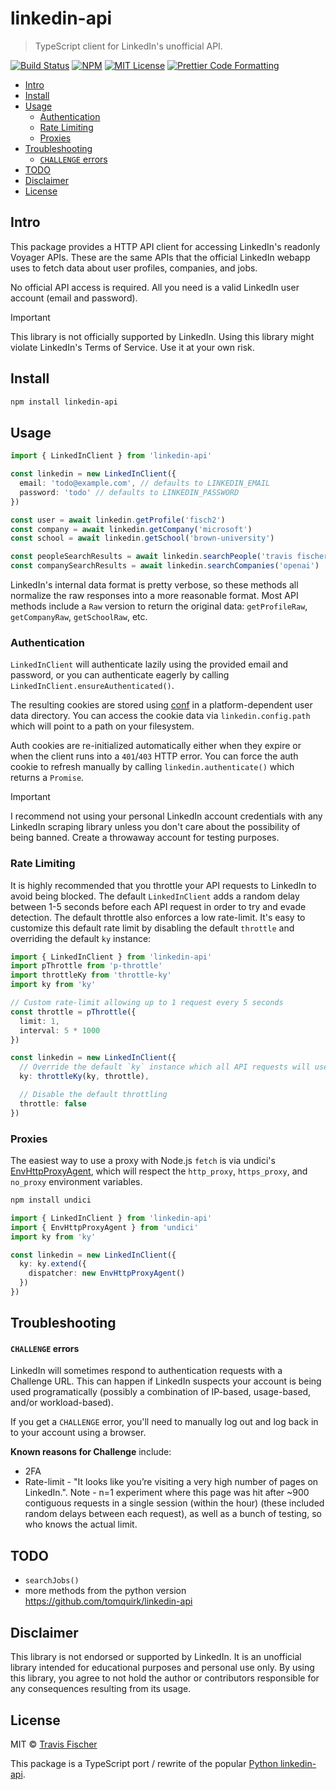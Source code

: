 # linkedin-api <!-- omit from toc -->

> TypeScript client for LinkedIn's unofficial API.

<p>
  <a href="https://github.com/transitive-bullshit/linkedin-api/actions/workflows/main.yml"><img alt="Build Status" src="https://github.com/transitive-bullshit/linkedin-api/actions/workflows/main.yml/badge.svg" /></a>
  <a href="https://www.npmjs.com/package/linkedin-api"><img alt="NPM" src="https://img.shields.io/npm/v/linkedin-api.svg" /></a>
  <a href="https://github.com/transitive-bullshit/linkedin-api/blob/main/license"><img alt="MIT License" src="https://img.shields.io/badge/license-MIT-blue" /></a>
  <a href="https://prettier.io"><img alt="Prettier Code Formatting" src="https://img.shields.io/badge/code_style-prettier-brightgreen.svg" /></a>
</p>

- [Intro](#intro)
- [Install](#install)
- [Usage](#usage)
  - [Authentication](#authentication)
  - [Rate Limiting](#rate-limiting)
  - [Proxies](#proxies)
- [Troubleshooting](#troubleshooting)
  - [`CHALLENGE` errors](#challenge-errors)
- [TODO](#todo)
- [Disclaimer](#disclaimer)
- [License](#license)

## Intro

This package provides a HTTP API client for accessing LinkedIn's readonly Voyager APIs. These are the same APIs that the official LinkedIn webapp uses to fetch data about user profiles, companies, and jobs.

No official API access is required. All you need is a valid LinkedIn user account (email and password).

> [!IMPORTANT]
> This library is not officially supported by LinkedIn. Using this library might violate LinkedIn's Terms of Service. Use it at your own risk.

## Install

```sh
npm install linkedin-api
```

## Usage

```ts
import { LinkedInClient } from 'linkedin-api'

const linkedin = new LinkedInClient({
  email: 'todo@example.com', // defaults to LINKEDIN_EMAIL
  password: 'todo' // defaults to LINKEDIN_PASSWORD
})

const user = await linkedin.getProfile('fisch2')
const company = await linkedin.getCompany('microsoft')
const school = await linkedin.getSchool('brown-university')

const peopleSearchResults = await linkedin.searchPeople('travis fischer')
const companySearchResults = await linkedin.searchCompanies('openai')
```

LinkedIn's internal data format is pretty verbose, so these methods all normalize the raw responses into a more reasonable format. Most API methods include a `Raw` version to return the original data: `getProfileRaw`, `getCompanyRaw`, `getSchoolRaw`, etc.

### Authentication

`LinkedInClient` will authenticate lazily using the provided email and password, or you can authenticate eagerly by calling `LinkedInClient.ensureAuthenticated()`.

The resulting cookies are stored using [conf](https://github.com/sindresorhus/conf) in a platform-dependent user data directory. You can access the cookie data via `linkedin.config.path` which will point to a path on your filesystem.

Auth cookies are re-initialized automatically either when they expire or when the client runs into a `401`/`403` HTTP error. You can force the auth cookie to refresh manually by calling `linkedin.authenticate()` which returns a `Promise`.

> [!IMPORTANT]
> I recommend not using your personal LinkedIn account credentials with any LinkedIn scraping library unless you don't care about the possibility of being banned. Create a throwaway account for testing purposes.

### Rate Limiting

It is highly recommended that you throttle your API requests to LinkedIn to avoid being blocked. The default `LinkedInClient` adds a random delay between 1-5 seconds before each API request in order to try and evade detection. The default throttle also enforces a low rate-limit. It's easy to customize this default rate limit by disabling the default `throttle` and overriding the default `ky` instance:

```ts
import { LinkedInClient } from 'linkedin-api'
import pThrottle from 'p-throttle'
import throttleKy from 'throttle-ky'
import ky from 'ky'

// Custom rate-limit allowing up to 1 request every 5 seconds
const throttle = pThrottle({
  limit: 1,
  interval: 5 * 1000
})

const linkedin = new LinkedInClient({
  // Override the default `ky` instance which all API requests will use
  ky: throttleKy(ky, throttle),

  // Disable the default throttling
  throttle: false
})
```

### Proxies

The easiest way to use a proxy with Node.js `fetch` is via undici's [EnvHttpProxyAgent](https://github.com/nodejs/undici/blob/main/docs/docs/api/EnvHttpProxyAgent.md), which will respect the `http_proxy`, `https_proxy`, and `no_proxy` environment variables.

```sh
npm install undici
```

```ts
import { LinkedInClient } from 'linkedin-api'
import { EnvHttpProxyAgent } from 'undici'
import ky from 'ky'

const linkedin = new LinkedInClient({
  ky: ky.extend({
    dispatcher: new EnvHttpProxyAgent()
  })
})
```

## Troubleshooting

#### `CHALLENGE` errors

LinkedIn will sometimes respond to authentication requests with a Challenge URL. This can happen if LinkedIn suspects your account is being used programatically (possibly a combination of IP-based, usage-based, and/or workload-based).

If you get a `CHALLENGE` error, you'll need to manually log out and log back in to your account using a browser.

**Known reasons for Challenge** include:

- 2FA
- Rate-limit - "It looks like you’re visiting a very high number of pages on LinkedIn.". Note - n=1 experiment where this page was hit after ~900 contiguous requests in a single session (within the hour) (these included random delays between each request), as well as a bunch of testing, so who knows the actual limit.

## TODO

- `searchJobs()`
- more methods from the python version https://github.com/tomquirk/linkedin-api

## Disclaimer

This library is not endorsed or supported by LinkedIn. It is an unofficial library intended for educational purposes and personal use only. By using this library, you agree to not hold the author or contributors responsible for any consequences resulting from its usage.

## License

MIT © [Travis Fischer](https://x.com/transitive_bs)

This package is a TypeScript port / rewrite of the popular [Python linkedin-api](https://github.com/tomquirk/linkedin-api).

